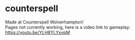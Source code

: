 # counterspell
Made at Counterspell Wolverhampton!  
Pages not currently working, here is a video link to gameplay: https://youtu.be/YLH8YLYxvpM
